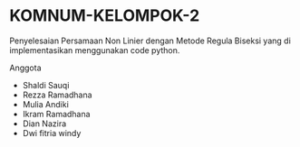 # KOMNUM-KELOMPOK-2
Penyelesaian Persamaan Non Linier dengan Metode Regula Biseksi yang di implementasikan menggunakan code python.

Anggota 
- Shaldi Sauqi 
- Rezza Ramadhana
- Mulia Andiki
- Ikram Ramadhana
- Dian Nazira
- Dwi fitria windy
